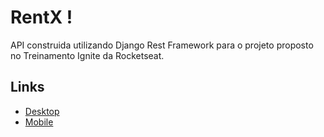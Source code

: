 # RentX !

API construida utilizando Django Rest Framework para o projeto proposto no Treinamento Ignite da Rocketseat. 

## Links

- [Desktop](https://www.figma.com/file/EUKX9MoPxjYlwUC0pTQciu/RentX-Ignite?node-id=4512%3A1703)
- [Mobile](https://www.figma.com/file/EUKX9MoPxjYlwUC0pTQciu/RentX-Ignite?node-id=0%3A1)
